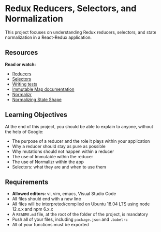 # Redux Reducers, Selectors, and Normalization

This project focuses on understanding Redux reducers, selectors, and state normalization in a React-Redux application.

## Resources

**Read or watch:**
- [Reducers](https://redux.js.org/tutorials/fundamentals/part-3-state-actions-reducers)
- [Selectors](https://redux.js.org/introduction/learning-resources#selectors)
- [Writing tests](https://redux.js.org/usage/writing-tests)
- [Immutable Map documentation](https://immutable-js.com/docs/v5/)
- [Normalizr](https://github.com/paularmstrong/normalizr)
- [Normalizing State Shape](https://redux.js.org/usage/structuring-reducers/normalizing-state-shape)

## Learning Objectives

At the end of this project, you should be able to explain to anyone, without the help of Google:

- The purpose of a reducer and the role it plays within your application
- Why a reducer should stay as pure as possible
- Why mutations should not happen within a reducer
- The use of Immutable within the reducer
- The use of Normalizr within the app
- Selectors: what they are and when to use them

## Requirements

- **Allowed editors:** vi, vim, emacs, Visual Studio Code
- All files should end with a new line
- All files will be interpreted/compiled on Ubuntu 18.04 LTS using node 12.x.x and npm 6.x.x
- A `README.md` file, at the root of the folder of the project, is mandatory
- Push all of your files, including `package.json` and `.babelrc`
- All of your functions must be exported